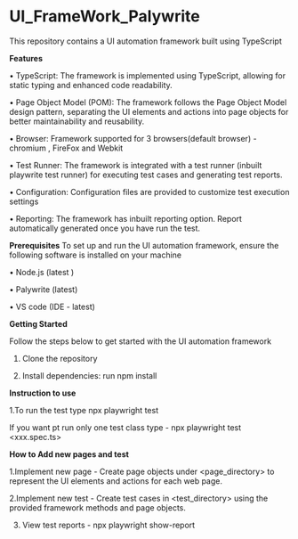 # UI_FrameWork_Palywrite
This repository contains a UI automation framework built using TypeScript



**Features**


•	TypeScript: The framework is implemented using TypeScript, allowing for static typing and enhanced code readability.


•	Page Object Model (POM): The framework follows the Page Object Model design pattern, separating the UI elements and actions into page objects for better maintainability and reusability.


•	Browser: Framework supported for 3 browsers(default browser) - chromium , FireFox and Webkit


•	Test Runner: The framework is integrated with a test runner (inbuilt playwrite test runner) for executing test cases and generating test reports.


•	Configuration: Configuration files are provided to customize test execution settings


• Reporting: The framework has inbuilt reporting option. Report automatically generated once you have run the test.



**Prerequisites**
To set up and run the UI automation framework, ensure the following software is installed on your machine

•	Node.js (latest )


•	Palywrite (latest)


• VS code (IDE - latest)



**Getting Started**


Follow the steps below to get started with the UI automation framework


1. Clone the repository

   
3. Install dependencies: run npm install

 
 
 **Instruction to use**
 
  1.To run the test type  npx playwright test

  
  If you want pt run only one test class type - npx playwright test <xxx.spec.ts>
  
  
  
  **How to Add new pages and test** 
  
 1.Implement new page  - Create page objects under <page_directory> to represent the UI elements and actions for each web page.

  
 2.Implement new test - Create test cases in <test_directory> using the provided framework methods and page objects.

  
 3. View test reports  - npx playwright show-report
  	


